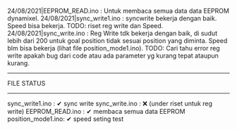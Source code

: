 24/08/2021|EEPROM_READ.ino : Untuk membaca semua data data EEPROM dynamixel. 
24/08/2021|sync_write1.ino : syncwrite bekerja dengan baik. Speed  bisa bekerja. TODO: riset reg write dan Speed.
24/08/2021|sync_write.ino  : Reg Write tdk bekerja dengan baik, di sudut lebih dari 200 untuk goal position tidak sesuai position yang diminta. Speed blm bisa bekerja (lihat file position_mode1.ino). TODO: Cari tahu error reg write apakah bug dari code atau ada parameter yg kurang tepat ataupun kurang.


________________________________________________________
FILE STATUS
________________________________________________________

sync_write1.ino : ✔ sync write
sync_write.ino  : ❌ (under riset untuk reg write)
EEPROM_READ.ino : ✔ membaca semua data EEPROM
position_mode1.ino: ✔ speed seting test 

